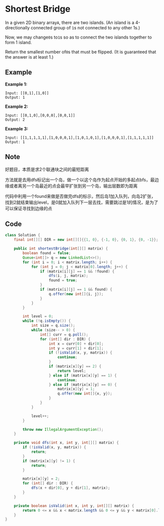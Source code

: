 # Shortest Bridge

In a given 2D binary array`A`, there are two islands. (An island is a 4-directionally connected group of `1`s not connected to any other 1s.)

Now, we may change`0`s to`1`s so as to connect the two islands together to form 1 island.

Return the smallest number of`0`s that must be flipped. (It is guaranteed that the answer is at least 1.)

## Example

**Example 1:**

```
Input: [[0,1],[1,0]]
Output: 1
```

**Example 2:**

```
Input: [[0,1,0],[0,0,0],[0,0,1]]
Output: 2
```

**Example 3:**

```
Input: [[1,1,1,1,1],[1,0,0,0,1],[1,0,1,0,1],[1,0,0,0,1],[1,1,1,1,1]]
Output: 1
```

## Note

好题目，本质是求2个联通块之间的最短距离

方法就是去用dfs标记出一个岛，做一个以这个岛作为起点开始的多起点bfs，最边缘或者离另一个岛最近的点会最早扩张到另一个岛，输出层数即为距离

代码中利用一个found来做是否做完dfs的标示，然后岛1加入队列，向岛2扩张，找到2就结束输出level，是0就加入队列下一层去找，需要跳过是1的情况，是为了可以保证寻找到边缘的点

## Code

```java
class Solution {
    final int[][] DIR = new int[][]{{1, 0}, {-1, 0}, {0, 1}, {0, -1}};

    public int shortestBridge(int[][] matrix) {
        boolean found = false;
        Queue<int[]> q = new LinkedList<>();
        for (int i = 0; i < matrix.length; i++) {
            for (int j = 0; j < matrix[0].length; j++) {
                if (matrix[i][j] == 1 && !found) {
                    dfs(i, j, matrix);
                    found = true;
                }
                if (matrix[i][j] == 1 && found) {
                    q.offer(new int[]{i, j});
                }
            }
        }

        int level = 0;
        while (!q.isEmpty()) {
            int size = q.size();
            while (size-- > 0) {
                int[] curr = q.poll();
                for (int[] dir : DIR) {
                    int x = curr[0] + dir[0];
                    int y = curr[1] + dir[1];
                    if (!isValid(x, y, matrix)) {
                        continue;
                    }
                    if (matrix[x][y] == 2) {
                        return level;
                    } else if (matrix[x][y] == 1) {
                        continue;
                    } else if (matrix[x][y] == 0) {
                        matrix[x][y] = 1;
                        q.offer(new int[]{x, y});
                    }
                }
            }

            level++;
        }

        throw new IllegalArgumentException();
    }

    private void dfs(int x, int y, int[][] matrix) {
        if (!isValid(x, y, matrix)) {
            return;
        }
        if (matrix[x][y] != 1) {
            return;
        }

        matrix[x][y] = 2;
        for (int[] dir : DIR) {
            dfs(x + dir[0], y + dir[1], matrix);
        }
    }

    private boolean isValid(int x, int y, int[][] matrix) {
        return 0 <= x && x < matrix.length && 0 <= y && y < matrix[0].length;
    }
}
```
